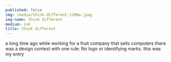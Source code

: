 ```yaml
---
published: false
img: /media/think-different-1200w.jpeg
img-name: think different
medium: ink
title: think different
---
```



a long time ago while working for a fruit company that sells computers there was a design contest with one rule: No logo or identifying marks. this was my entry
